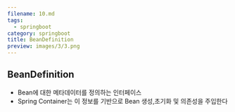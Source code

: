 ```yaml
---
filename: 10.md
tags:
  - springboot
category: springboot
title: BeanDefinition
preview: images/3/3.png
---
```


## BeanDefinition

- Bean에 대한 메타데이터를 정의하는 인터페이스
- Spring Container는 이 정보를 기반으로 Bean 생성,초기화 및 의존성을 주입한다
